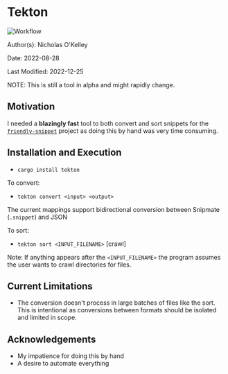 # Tekton

![Workflow](https://github.com/OkelleyDevelopment/tekton/actions/workflows/rust.yml/badge.svg)

Author(s): Nicholas O'Kelley

Date: 2022-08-28

Last Modified: 2022-12-25

NOTE: This is still a tool in alpha and might rapidly change.

## Motivation

I needed a **blazingly fast** tool to both convert and sort snippets for 
the [`friendly-snippet`](https://github.com/rafamadriz/friendly-snippets) project as 
doing this by hand was very time consuming.

## Installation and Execution

- `cargo install tekton`

To convert: 

- `tekton convert <input> <output>`

The current mappings support bidirectional conversion between Snipmate (`.snippet`) and JSON

To sort: 
- `tekton sort <INPUT_FILENAME>` [crawl]

Note: If anything appears after the `<INPUT_FILENAME>` the program assumes the user wants to crawl directories for files.

## Current Limitations

- The conversion doesn't process in large batches of files like the sort. This is intentional as conversions between formats should be isolated and limited in scope.

## Acknowledgements

- My impatience for doing this by hand 
- A desire to automate everything
